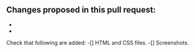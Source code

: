 Changes proposed in this pull request:
-
-
-

Check that following are added:
-[] HTML and CSS files.
-[] Screenshots.

